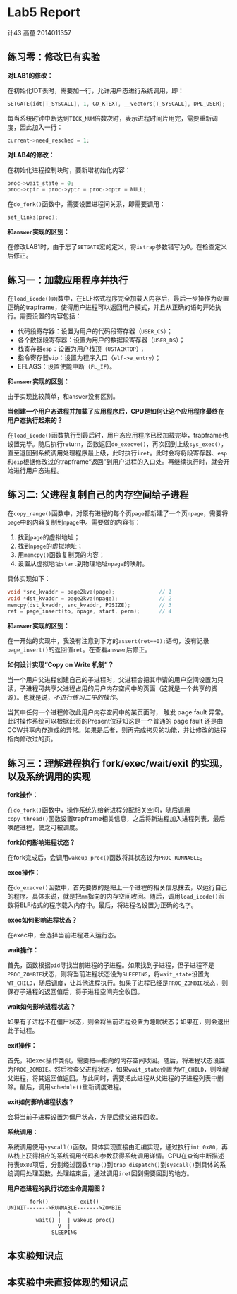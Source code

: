 # Lab5 Report

计43 高童 2014011357

## 练习零：修改已有实验

**对LAB1的修改：**

在初始化IDT表时，需要加一行，允许用户态进行系统调用，即：

```C
SETGATE(idt[T_SYSCALL], 1, GD_KTEXT, __vectors[T_SYSCALL], DPL_USER);
```

每当系统时钟中断达到`TICK_NUM`倍数次时，表示进程时间片用完，需要重新调度，因此加入一行：

```C
current->need_resched = 1;
```

**对LAB4的修改：**

在初始化进程控制块时，要新增初始化内容：

```C
proc->wait_state = 0;
proc->cptr = proc->yptr = proc->optr = NULL;
```

在`do_fork()`函数中，需要设置进程间关系，即需要调用：

```C
set_links(proc);
```

**和`answer`实现的区别：**

在修改LAB1时，由于忘了`SETGATE`宏的定义，将`istrap`参数错写为0。在检查定义后修正。

## 练习一：加载应用程序并执行

在`load_icode()`函数中，在ELF格式程序完全加载入内存后，最后一步操作为设置正确的trapframe，使得用户进程可以返回用户模式，并且从正确的语句开始执行。需要设置的内容包括：

- 代码段寄存器：设置为用户的代码段寄存器（`USER_CS`）；
- 各个数据段寄存器：设置为用户的数据段寄存器（`USER_DS`）；
- 栈寄存器`esp`：设置为用户栈顶（`USTACKTOP`）；
- 指令寄存器`eip`：设置为程序入口（`elf->e_entry`）；
- EFLAGS：设置使能中断（`FL_IF`）。

**和`answer`实现的区别：**

由于实现比较简单，和`answer`没有区别。

**当创建一个用户态进程并加载了应用程序后，CPU是如何让这个应用程序最终在用户态执行起来的？**

在`load_icode()`函数执行到最后时，用户态应用程序已经加载完毕，trapframe也设置完毕。随后执行return，函数返回`do_execve()`，再次回到上级`sys_exec()`，直至退回到系统调用处理程序最上级，此时执行`iret`。此时会将将段寄存器、`esp`和`eip`根据修改过的trapframe“返回”到用户进程的入口处。再继续执行时，就会开始进行用户态进程。

## 练习二: 父进程复制自己的内存空间给子进程

在`copy_range()`函数中，对原有进程的每个页`page`都新建了一个页`npage`，需要将`page`中的内容复制到`npage`中。需要做的内容有：

1. 找到`page`的虚拟地址；
2. 找到`npage`的虚拟地址；
3. 用`memcpy()`函数复制页的内容；
4. 设置从虚拟地址`start`到物理地址`npage`的映射。

具体实现如下：

```C
void *src_kvaddr = page2kva(page);              // 1
void *dst_kvaddr = page2kva(npage);             // 2
memcpy(dst_kvaddr, src_kvaddr, PGSIZE);         // 3
ret = page_insert(to, npage, start, perm);      // 4
```

**和`answer`实现的区别：**

在一开始的实现中，我没有注意到下方的`assert(ret==0);`语句，没有记录`page_insert()`的返回值`ret`。在查看`answer`后修正。

**如何设计实现“Copy on Write 机制”？**

当一个用户父进程创建自己的子进程时，父进程会把其申请的用户空间设置为只读，子进程可共享父进程占用的用户内存空间中的页面（这就是一个共享的资源）。也就是说，*不进行练习二中的操作*。

当其中任何一个进程修改此用户内存空间中的某页面时， 触发 page fault 异常。此时操作系统可以根据此页的Present位获知这是一个普通的 page fault 还是由COW共享内存造成的异常。如果是后者，则再完成拷贝的功能，并让修改的进程指向修改过的页。

## 练习三：理解进程执行 fork/exec/wait/exit 的实现，以及系统调用的实现

**fork操作：**

在`do_fork()`函数中，操作系统先给新进程分配相关空间，随后调用`copy_thread()`函数设置trapframe相关信息，之后将新进程加入进程列表，最后唤醒进程，使之可被调度。

**fork如何影响进程状态？**

在fork完成后，会调用`wakeup_proc()`函数将其状态设为`PROC_RUNNABLE`。

**exec操作：**

在`do_execve()`函数中，首先要做的是把上一个进程的相关信息抹去，以运行自己的程序。具体来说，就是把`mm`指向的内存空间收回。随后，调用`load_icode()`函数将ELF格式的程序载入内存中。最后，将进程名设置为正确的名字。

**exec如何影响进程状态？**

在exec中，会选择当前进程进入运行态。

**wait操作：**

首先，函数根据`pid`寻找当前进程的子进程。如果找到子进程，但子进程不是`PROC_ZOMBIE`状态，则将当前进程状态设为`SLEEPING`，将`wait_state`设置为`WT_CHILD`，随后调度，让其他进程执行。如果子进程已经是`PROC_ZOMBIE`状态，则保存子进程的返回值后，将子进程空间完全收回。

**wait如何影响进程状态？**

如果有子进程不在僵尸状态，则会将当前进程设置为睡眠状态；如果在，则会退出此子进程。

**exit操作：**

首先，和exec操作类似，需要把`mm`指向的内存空间收回。随后，将进程状态设置为`PROC_ZOMBIE`。然后检查父进程状态，如果`wait_state`设置为`WT_CHILD`，则唤醒父进程，将其返回值返回。与此同时，需要把此进程从父进程的子进程列表中删除。最后，调用`schedule()`重新调度进程。

**exit如何影响进程状态？**

会将当前子进程设置为僵尸状态，方便后续父进程回收。

**系统调用：**

系统调用使用`syscall()`函数。具体实现直接由汇编实现，通过执行`int 0x80`，再从栈上获得相应的系统调用代码和参数获得系统调用详情。CPU在查询中断描述符表`0x80`项后，分别经过函数`trap()`到`trap_dispatch()`到`syscall()`到具体的系统调用处理函数。处理结束后，通过调用`iret`回到需要回到的地方。

**用户态进程的执行状态生命周期图？**

```
       fork()          exit()
UNINIT------->RUNNABLE------->ZOMBIE
                |  ^
         wait() |  | wakeup_proc()
                V  |
              SLEEPING
```

## 本实验知识点



## 本实验中未直接体现的知识点

